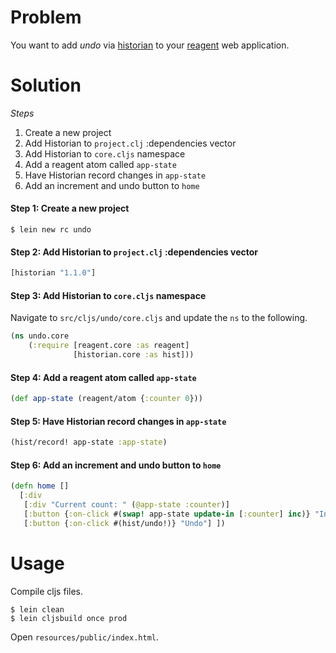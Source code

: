 # Problem

You want to add *undo* via [historian](https://github.com/reagent-project/historian) to your [reagent](https://github.com/reagent-project/reagent) web application.

# Solution

*Steps*

1. Create a new project
2. Add Historian to `project.clj` :dependencies vector
3. Add Historian to `core.cljs` namespace
4. Add a reagent atom called `app-state`
5. Have Historian record changes in `app-state`
6. Add an increment and undo button to `home`

#### Step 1: Create a new project

```
$ lein new rc undo
```

#### Step 2: Add Historian to `project.clj` :dependencies vector

```clojure
[historian "1.1.0"]
```

#### Step 3: Add Historian to `core.cljs` namespace

Navigate to `src/cljs/undo/core.cljs` and update the `ns` to the following.

```clojure
(ns undo.core
    (:require [reagent.core :as reagent]
              [historian.core :as hist]))
```

#### Step 4: Add a reagent atom called `app-state`

```clojure
(def app-state (reagent/atom {:counter 0}))
```

#### Step 5: Have Historian record changes in `app-state`

```clojure
(hist/record! app-state :app-state)
```

#### Step 6: Add an increment and undo button to `home`

```clojure
(defn home []
  [:div
   [:div "Current count: " (@app-state :counter)]
   [:button {:on-click #(swap! app-state update-in [:counter] inc)} "Increment"]
   [:button {:on-click #(hist/undo!)} "Undo"] ])
```

# Usage

Compile cljs files.

```
$ lein clean
$ lein cljsbuild once prod
```

Open `resources/public/index.html`.
